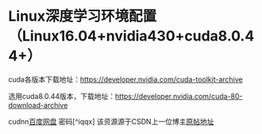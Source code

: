 # Linux深度学习环境配置（Linux16.04+nvidia430+cuda8.0.44+）

cuda各版本下载地址：<https://developer.nvidia.com/cuda-toolkit-archive>

选用cuda8.0.44版本，下载地址：<https://developer.nvidia.com/cuda-80-download-archive>

cudnn[百度网盘](https://pan.baidu.com/s/1ZjI3LDlLpRf_NSVsrj7WSw)  密码[^iqqx]  该资源源于CSDN上一位博主[原帖地址](https://blog.csdn.net/qq_40605167/article/details/94772970)
